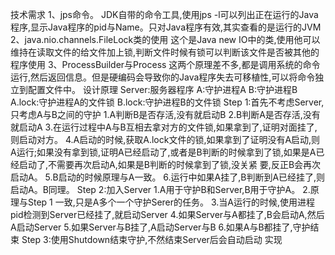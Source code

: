 技术需求
	1、jps命令。
		JDK自带的命令工具,使用jps -l可以列出正在运行的Java程序,显示Java程序的pid与Name。只对Java程序有效,其实查看的是运行的JVM
	2、java.nio.channels.FileLock类的使用
		这个是Java new IO中的类,使用他可以维持在读取文件的给文件加上锁,判断文件时候有锁可以判断该文件是否被其他的程序使用
	3、ProcessBuilder与Process
		这两个原理差不多,都是调用系统的命令运行,然后返回信息。但是硬编码会导致你的Java程序失去可移植性,可以将命令独立到配置文件中。
设计原理
		Server:服务器程序
		A:守护进程A
		B:守护进程B
		A.lock:守护进程A的文件锁
		B.lock:守护进程B的文件锁
	Step 1:首先不考虑Server,只考虑A与B之间的守护
		1.A判断B是否存活,没有就启动B
		2.B判断A是否存活,没有就启动A
		3.在运行过程中A与B互相去拿对方的文件锁,如果拿到了,证明对面挂了,则启动对方。
		4.A启动的时候,获取A.lock文件的锁,如果拿到了证明没有A启动,则A运行;如果没有拿到锁,证明A已经启动了,或者是B判断的时候拿到了锁,如果是A已经启动了,不需要再次启动A,如果是B判断的时候拿到了锁,没关紧 要,反正B会再次启动A。
		5.B启动的时候原理与A一致。
		6.运行中如果A挂了,B判断到A已经挂了,则启动A。B同理。
	Step 2:加入Server
		1.A用于守护B和Server,B用于守护A。
		2.原理与Step 1 一致,只是A多个一个守护Serer的任务。
		3.当A运行的时候,使用进程pid检测到Server已经挂了,就启动Server
		4.如果Server与A都挂了,B会启动A,然后A启动Server
		5.如果Server与B挂了,A启动Server与B
		6.如果A与B都挂了,守护结束
	Step 3:使用Shutdown结束守护,不然结束Server后会自动启动
实现
		
		
		
		
		
		
		
		
		
		
		
		
		
		
		
		
		
		